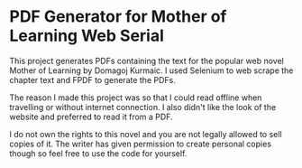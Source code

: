 # PDF Generator for Mother of Learning Web Serial

This project generates PDFs containing the text for the popular web novel Mother of Learning by Domagoj Kurmaic. I used Selenium to web scrape the chapter text and FPDF to generate the PDFs.

The reason I made this project was so that I could read offline when travelling or without internet connection. I also didn't like the look of the website and preferred to read it from a PDF.

I do not own the rights to this novel and you are not legally allowed to sell copies of it. The writer has given permission to create personal copies though so feel free to use the code for yourself.
